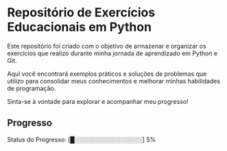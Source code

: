 # Repositório de Exercícios Educacionais em Python

Este repositório foi criado com o objetivo de armazenar e organizar os exercícios que realizo durante minha jornada de aprendizado em Python e Git. 

Aqui você encontrará exemplos práticos e soluções de problemas que utilizo para consolidar meus conhecimentos e melhorar minhas habilidades de programação.

Sinta-se à vontade para explorar e acompanhar meu progresso!

## Progresso
Status do Progresso: [█░░░░░░░░░░░░░░░░] 5%